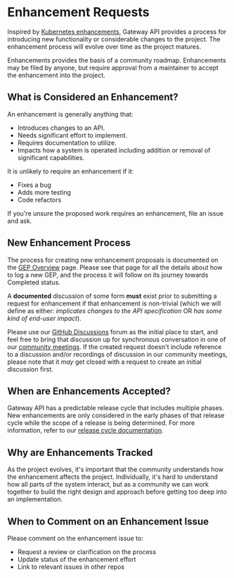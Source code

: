 # Enhancement Requests

Inspired by [Kubernetes enhancements][enhance], Gateway API provides a process for
introducing new functionality or considerable changes to the project. The
enhancement process will evolve over time as the project matures.

[enhance]: https://github.com/kubernetes/enhancements

Enhancements provides the basis of a community roadmap. Enhancements may be
filed by anyone, but require approval from a maintainer to accept the
enhancement into the project.

## What is Considered an Enhancement?

An enhancement is generally anything that:

- Introduces changes to an API.
- Needs significant effort to implement.
- Requires documentation to utilize.
- Impacts how a system is operated including addition or removal of significant
  capabilities.

It is unlikely to require an enhancement if it:

- Fixes a bug
- Adds more testing
- Code refactors

If you're unsure the proposed work requires an enhancement, file an issue
and ask.

## New Enhancement Process

The process for creating new enhancement proposals is documented on the
[GEP Overview][gep] page. Please see that page for all the details about how
to log a new GEP, and the process it will follow on its journey towards
Completed status.

A **documented** discussion of some form **must** exist prior to submitting a
request for enhancement if that enhancement is non-trivial (which we will define
as either: _implicates changes to the API specification_
OR _has some kind of end-user impact_).

Please use our [GitHub Discussions][discussion] forum as the initial place to
start, and feel free to bring that discussion up for synchronous conversation in
one of our [community meetings][meetings]. If the created request doesn't
include reference to a discussion and/or recordings of discussion in our
community meetings, please note that it _may_ get closed with a request to
create an initial discussion first.

[gep]: /geps/overview
[discussion]: https://github.com/kubernetes-sigs/gateway-api/discussions/new/choose
[meetings]: /contributing/#meetings

## When are Enhancements Accepted?

Gateway API has a predictable release cycle that includes multiple phases. New
enhancements are only considered in the early phases of that release cycle while
the scope of a release is being determined. For more information, refer to our
[release cycle documentation](/contributing/release-cycle).

## Why are Enhancements Tracked

As the project evolves, it's important that the community understands how the
enhancement affects the project.  Individually, it's hard to understand how all
parts of the system interact, but as a community we can work together to build
the right design and approach before getting too deep into an implementation.

## When to Comment on an Enhancement Issue

Please comment on the enhancement issue to:

- Request a review or clarification on the process
- Update status of the enhancement effort
- Link to relevant issues in other repos
